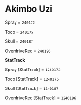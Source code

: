 # Akimbo Uzi

Spray = `240172`

Toco = `240175`

Skull = `240187`

OverdriveRed = `240196`


**StatTrack**


Spray [StatTrack] = `1240172`

Toco [StatTrack] = `1240175`

Skull [StatTrack] = `1240187`

OverdriveRed [StatTrack] = `1240196`

